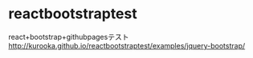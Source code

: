 reactbootstraptest
==================

react+bootstrap+githubpagesテスト
http://kurooka.github.io/reactbootstraptest/examples/jquery-bootstrap/

